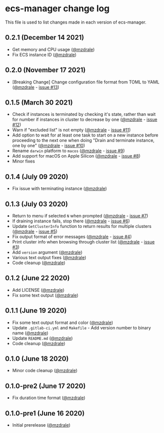 # ecs-manager change log

This file is used to list changes made in each version of ecs-manager.

## 0.2.1 (December 14 2021)

- Get memory and CPU usage ([@mzdrale](https://gitlab.com/mzdrale))
- Fix ECS instance ID ([@mzdrale](https://gitlab.com/mzdrale))

## 0.2.0 (November 17 2021)

- [Breaking Change] Change configuration file format from TOML to YAML ([@mzdrale](https://gitlab.com/mzdrale) - [issue #13](https://gitlab.com/mzdrale/ecs-manager/-/issues/13))

## 0.1.5 (March 30 2021)

- Check if instances is terminated by checking it's state, rather than wait for number if instances in cluster to decrease by one ([@mzdrale](https://gitlab.com/mzdrale) - [issue #12](https://gitlab.com/mzdrale/ecs-manager/-/issues/12))
- Warn if "excluded list" is not empty ([@mzdrale](https://gitlab.com/mzdrale) - [issue #11](https://gitlab.com/mzdrale/ecs-manager/-/issues/11))
- Add option to wait for at least one task to start on a new instance before proceeding to the next one when doing "Drain and terminate instance, one by one" ([@mzdrale](https://gitlab.com/mzdrale) - [issue #10](https://gitlab.com/mzdrale/ecs-manager/-/issues/10))
- Rename `darwin` platform to `macos` ([@mzdrale](https://gitlab.com/mzdrale) - [issue #9](https://gitlab.com/mzdrale/ecs-manager/-/issues/9))
- Add support for macOS on Apple Silicon ([@mzdrale](https://gitlab.com/mzdrale) - [issue #8](https://gitlab.com/mzdrale/ecs-manager/-/issues/8))
- Minor fixes

## 0.1.4 (July 09 2020)

- Fix issue with terminating instance ([@mzdrale](https://gitlab.com/mzdrale))

## 0.1.3 (July 03 2020)

- Return to menu if selected `N` when prompted ([@mzdrale](https://gitlab.com/mzdrale) - [issue #7](https://gitlab.com/mzdrale/ecs-manager/-/issues/7))
- If draining instance fails, stop there ([@mzdrale](https://gitlab.com/mzdrale) - [issue #6](https://gitlab.com/mzdrale/ecs-manager/-/issues/6))
- Update `GetClusterInfo` function to return results for multiple clusters ([@mzdrale](https://gitlab.com/mzdrale) - [issue #5](https://gitlab.com/mzdrale/ecs-manager/-/issues/5))
- Fix output format of error messages ([@mzdrale](https://gitlab.com/mzdrale) - [issue #4](https://gitlab.com/mzdrale/ecs-manager/-/issues/4))
- Print cluster info when browsing through cluster list ([@mzdrale](https://gitlab.com/mzdrale) - [issue #3](https://gitlab.com/mzdrale/ecs-manager/-/issues/3))
- Add `version` argument ([@mzdrale](https://gitlab.com/mzdrale))
- Various text output fixes ([@mzdrale](https://gitlab.com/mzdrale))
- Code cleanup ([@mzdrale](https://gitlab.com/mzdrale))

## 0.1.2 (June 22 2020)

- Add LICENSE ([@mzdrale](https://gitlab.com/mzdrale))
- Fix some text output ([@mzdrale](https://gitlab.com/mzdrale))

## 0.1.1 (June 19 2020)

- Fix some text output format and color ([@mzdrale](https://gitlab.com/mzdrale))
- Update `.gitlab-ci.yml` and `Makefile` - Add version number to binary name ([@mzdrale](https://gitlab.com/mzdrale))
- Update `README.md` ([@mzdrale](https://gitlab.com/mzdrale))
- Code cleanup ([@mzdrale](https://gitlab.com/mzdrale))

## 0.1.0 (June 18 2020)

- Minor code cleanup ([@mzdrale](https://gitlab.com/mzdrale))

## 0.1.0-pre2 (June 17 2020)

- Fix duration time format ([@mzdrale](https://gitlab.com/mzdrale))

## 0.1.0-pre1 (June 16 2020)

- Initial prerelease ([@mzdrale](https://gitlab.com/mzdrale))
